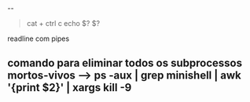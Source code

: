 --

> cat + ctrl c
> echo $?
$?


readline com pipes

comando para eliminar todos os subprocessos mortos-vivos
    --> ps -aux | grep minishell | awk '{print $2}' | xargs kill -9
-------------------------------------------------
